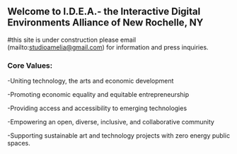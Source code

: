 ## Welcome to I.D.E.A.- the Interactive Digital Environments Alliance of New Rochelle, NY

#this site is under construction please email (mailto:studioamelia@gmail.com) for information and press inquiries.
### Core Values:

-Uniting technology, the arts and economic development

-Promoting economic equality and equitable entrepreneurship 

-Providing access and accessibility to emerging technologies 

-Empowering an open, diverse, inclusive, and collaborative community

-Supporting sustainable art and technology projects with zero energy public spaces. 

